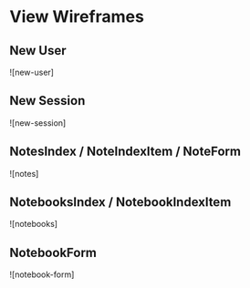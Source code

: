 # View Wireframes

## New User
![new-user]

## New Session
![new-session]

## NotesIndex / NoteIndexItem / NoteForm
![notes]

## NotebooksIndex / NotebookIndexItem
![notebooks]

## NotebookForm
![notebook-form]

[timeline tab]: ./wireframes/timeline.png
[friends tab]: ./wireframes/friends.png
[notes tab]: ./wireframes/photos.png
[new-user tab]: ./wireframes/about.png
